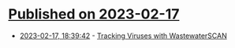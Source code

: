 # [Published on 2023-02-17](index.md)

* [2023-02-17, 18:39:42](https://news.ycombinator.com/item?id=34838583) - [Tracking Viruses with WastewaterSCAN](https://stamen.com/down-in-the-sewers-tracking-viruses-with-wastewaterscan/)
